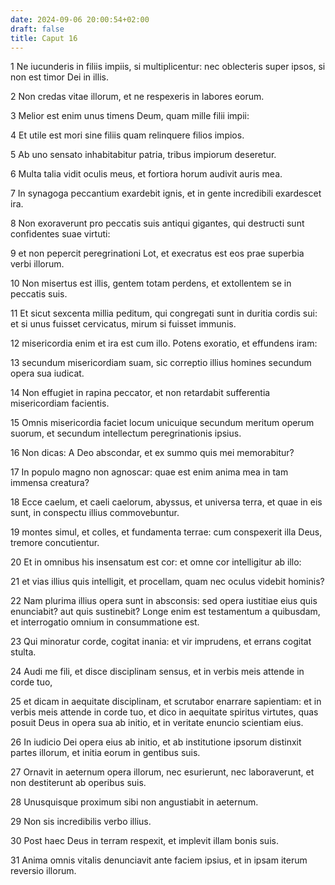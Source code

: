 ```yaml
---
date: 2024-09-06 20:00:54+02:00
draft: false
title: Caput 16
---
```





1 Ne iucunderis in filiis impiis, si multiplicentur: nec oblecteris super ipsos, si non est timor Dei in illis.

2 Non credas vitae illorum, et ne respexeris in labores eorum.

3 Melior est enim unus timens Deum, quam mille filii impii:

4 Et utile est mori sine filiis quam relinquere filios impios.

5 Ab uno sensato inhabitabitur patria, tribus impiorum deseretur.

6 Multa talia vidit oculis meus, et fortiora horum audivit auris mea.

7 In synagoga peccantium exardebit ignis, et in gente incredibili exardescet ira.

8 Non exoraverunt pro peccatis suis antiqui gigantes, qui destructi sunt confidentes suae virtuti:

9 et non pepercit peregrinationi Lot, et execratus est eos prae superbia verbi illorum.

10 Non misertus est illis, gentem totam perdens, et extollentem se in peccatis suis.

11 Et sicut sexcenta millia peditum, qui congregati sunt in duritia cordis sui: et si unus fuisset cervicatus, mirum si fuisset immunis.

12 misericordia enim et ira est cum illo. Potens exoratio, et effundens iram:

13 secundum misericordiam suam, sic correptio illius homines secundum opera sua iudicat.

14 Non effugiet in rapina peccator, et non retardabit sufferentia misericordiam facientis.

15 Omnis misericordia faciet locum unicuique secundum meritum operum suorum, et secundum intellectum peregrinationis ipsius.

16 Non dicas: A Deo abscondar, et ex summo quis mei memorabitur?

17 In populo magno non agnoscar: quae est enim anima mea in tam immensa creatura?

18 Ecce caelum, et caeli caelorum, abyssus, et universa terra, et quae in eis sunt, in conspectu illius commovebuntur.

19 montes simul, et colles, et fundamenta terrae: cum conspexerit illa Deus, tremore concutientur.

20 Et in omnibus his insensatum est cor: et omne cor intelligitur ab illo:

21 et vias illius quis intelligit, et procellam, quam nec oculus videbit hominis?

22 Nam plurima illius opera sunt in absconsis: sed opera iustitiae eius quis enunciabit? aut quis sustinebit? Longe enim est testamentum a quibusdam, et interrogatio omnium in consummatione est.

23 Qui minoratur corde, cogitat inania: et vir imprudens, et errans cogitat stulta.

24 Audi me fili, et disce disciplinam sensus, et in verbis meis attende in corde tuo,

25 et dicam in aequitate disciplinam, et scrutabor enarrare sapientiam: et in verbis meis attende in corde tuo, et dico in aequitate spiritus virtutes, quas posuit Deus in opera sua ab initio, et in veritate enuncio scientiam eius.

26 In iudicio Dei opera eius ab initio, et ab institutione ipsorum distinxit partes illorum, et initia eorum in gentibus suis.

27 Ornavit in aeternum opera illorum, nec esurierunt, nec laboraverunt, et non destiterunt ab operibus suis.

28 Unusquisque proximum sibi non angustiabit in aeternum.

29 Non sis incredibilis verbo illius.

30 Post haec Deus in terram respexit, et implevit illam bonis suis.

31 Anima omnis vitalis denunciavit ante faciem ipsius, et in ipsam iterum reversio illorum.

